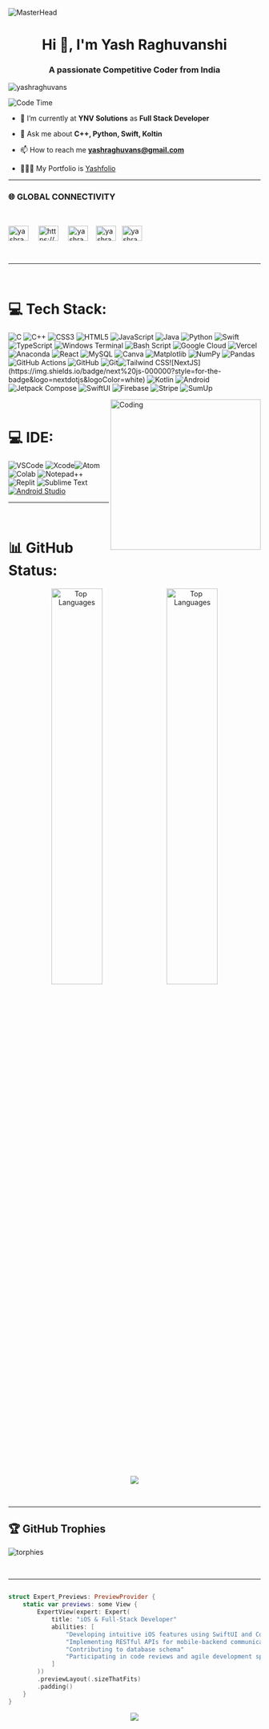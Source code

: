 ![MasterHead](https://user-images.githubusercontent.com/90236635/232446433-d5540fa2-fe28-4bb8-b929-cdb51fe61336.gif)

<h1 align="center">Hi 👋, I'm Yash Raghuvanshi</h1>
<h3 align="center">A passionate Competitive Coder from India</h3>


<p align="left"> <img src="https://komarev.com/ghpvc/?username=yashraghuvans&label=Profile%20views&color=0e75b6&style=flat" alt="yashraghuvans" /> </p>
<p>
  
  ![Code Time](http://img.shields.io/badge/Code%20Time-5272hrs%202%35mins-blue)
</p>

- 🌱 I’m currently at **YNV Solutions** as **Full Stack Developer**

- 💬 Ask me about **C++, Python, Swift, Koltin**

- 📫 How to reach me **yashraghuvans@gmail.com**

- 👨🏻‍💻 My Portfolio is [Yashfolio](https://yashfolio-zeta.vercel.app)

<hr>

### 🌐 **GLOBAL CONNECTIVITY**

<br>

<a href="https://twitter.com/yashraghu2006" target="blank"><img align="center" src="https://raw.githubusercontent.com/rahuldkjain/github-profile-readme-generator/master/src/images/icons/Social/twitter.svg" alt="yashraghu2006" height="30" width="40" /></a> &nbsp; &nbsp;
<a href="http://www.linkedin.com/in/yash-raghuvanshi-a14361287" target="blank"><img align="center" src="https://raw.githubusercontent.com/rahuldkjain/github-profile-readme-generator/master/src/images/icons/Social/linked-in-alt.svg" alt="https://www.linkedin.com/in/yash-raghuvanshi-a14361287/" height="30" width="40" /></a> &nbsp; &nbsp;
<a href="https://www.hackerrank.com/yashraghuvans" target="blank"><img align="center" src="https://raw.githubusercontent.com/rahuldkjain/github-profile-readme-generator/master/src/images/icons/Social/hackerrank.svg" alt="yashraghuvans" height="30" width="40" /></a>&nbsp; &nbsp;
<a href="https://www.leetcode.com/yashraghuvans" target="blank"><img align="center" src="https://raw.githubusercontent.com/rahuldkjain/github-profile-readme-generator/master/src/images/icons/Social/leet-code.svg" alt="yashraghuvans" height="30" width="40" /></a> &nbsp;
<a href="https://auth.geeksforgeeks.org/user/yashraguzgo" target="blank"><img align="center" src="https://raw.githubusercontent.com/rahuldkjain/github-profile-readme-generator/master/src/images/icons/Social/geeks-for-geeks.svg" alt="yashraguzgo" height="30" width="40" /></a>&nbsp; &nbsp;

<br>

---

<br>

# 💻 Tech Stack:
![C](https://img.shields.io/badge/c-%2300599C.svg?style=for-the-badge&logo=c&logoColor=white) ![C++](https://img.shields.io/badge/c++-%2300599C.svg?style=for-the-badge&logo=c%2B%2B&logoColor=white) ![CSS3](https://img.shields.io/badge/css3-%231572B6.svg?style=for-the-badge&logo=css3&logoColor=white) ![HTML5](https://img.shields.io/badge/html5-%23E34F26.svg?style=for-the-badge&logo=html5&logoColor=white) ![JavaScript](https://img.shields.io/badge/javascript-%23323330.svg?style=for-the-badge&logo=javascript&logoColor=%23F7DF1E) ![Java](https://img.shields.io/badge/java-%23ED8B00.svg?style=for-the-badge&logo=openjdk&logoColor=white) ![Python](https://img.shields.io/badge/python-3670A0?style=for-the-badge&logo=python&logoColor=ffdd54) ![Swift](https://img.shields.io/badge/swift-F54A2A?style=for-the-badge&logo=swift&logoColor=white) ![TypeScript](https://img.shields.io/badge/typescript-%23007ACC.svg?style=for-the-badge&logo=typescript&logoColor=white) ![Windows Terminal](https://img.shields.io/badge/Windows%20Terminal-%234D4D4D.svg?style=for-the-badge&logo=windows-terminal&logoColor=white) ![Bash Script](https://img.shields.io/badge/bash_script-%23121011.svg?style=for-the-badge&logo=gnu-bash&logoColor=white) ![Google Cloud](https://img.shields.io/badge/GoogleCloud-%234285F4.svg?style=for-the-badge&logo=google-cloud&logoColor=white) ![Vercel](https://img.shields.io/badge/vercel-%23000000.svg?style=for-the-badge&logo=vercel&logoColor=white) ![Anaconda](https://img.shields.io/badge/Anaconda-%2344A833.svg?style=for-the-badge&logo=anaconda&logoColor=white) ![React](https://img.shields.io/badge/react-%2320232a.svg?style=for-the-badge&logo=react&logoColor=%2361DAFB) ![MySQL](https://img.shields.io/badge/mysql-4479A1.svg?style=for-the-badge&logo=mysql&logoColor=white) ![Canva](https://img.shields.io/badge/Canva-%2300C4CC.svg?style=for-the-badge&logo=Canva&logoColor=white) ![Matplotlib](https://img.shields.io/badge/Matplotlib-%23ffffff.svg?style=for-the-badge&logo=Matplotlib&logoColor=black) ![NumPy](https://img.shields.io/badge/numpy-%23013243.svg?style=for-the-badge&logo=numpy&logoColor=white) ![Pandas](https://img.shields.io/badge/pandas-%23150458.svg?style=for-the-badge&logo=pandas&logoColor=white) ![GitHub Actions](https://img.shields.io/badge/github%20actions-%232671E5.svg?style=for-the-badge&logo=githubactions&logoColor=white) ![GitHub](https://img.shields.io/badge/github-%23121011.svg?style=for-the-badge&logo=github&logoColor=white) ![Git](https://img.shields.io/badge/git-%23F05033.svg?style=for-the-badge&logo=git&logoColor=white)![Tailwind CSS](https://img.shields.io/badge/Tailwind_CSS-%231572B6.svg?style=for-the-badge&logo=tailwindcss&logoColor=white")![NextJS](https://img.shields.io/badge/next%20js-000000?style=for-the-badge&logo=nextdotjs&logoColor=white) ![Kotlin](https://img.shields.io/badge/Kotlin-7F52FF?style=for-the-badge&logo=kotlin&logoColor=white) ![Android](https://img.shields.io/badge/Android-3DDC84?style=for-the-badge&logo=android&logoColor=white) ![Jetpack Compose](https://img.shields.io/badge/Jetpack_Compose-4285F4?style=for-the-badge&logo=jetpackcompose&logoColor=white) ![SwiftUI](https://img.shields.io/badge/SwiftUI-000000?style=for-the-badge&logo=swift&logoColor=white) ![Firebase](https://img.shields.io/badge/Firebase-FFCA28?style=for-the-badge&logo=firebase&logoColor=black) ![Stripe](https://img.shields.io/badge/Stripe-6772E5?style=for-the-badge&logo=stripe&logoColor=white) ![SumUp](https://img.shields.io/badge/SumUp-1AB394?style=for-the-badge&logo=sumup&logoColor=white)

<img align="right" alt="Coding" width="300" height="300" src="https://i.pinimg.com/originals/06/60/ef/0660efe82fa3da42ed56eef013171835.gif"/>

<br>

# 💻 IDE:

![VSCode](https://img.shields.io/badge/VSCode-0078D4?style=for-the-badge&logo=visual%20studio%20code&logoColor=white) ![Xcode](https://img.shields.io/badge/Xcode-007ACC?style=for-the-badge&logo=Xcode&logoColor=white)![Atom](https://img.shields.io/badge/Atom-66595C?style=for-the-badge&logo=Atom&logoColor=white) ![Colab](https://img.shields.io/badge/Colab-F9AB00?style=for-the-badge&logo=googlecolab&color=525252) ![Notepad++](https://img.shields.io/badge/Notepad++-90E59A.svg?style=for-the-badge&logo=notepad%2B%2B&logoColor=black)
![Replit](https://img.shields.io/badge/replit-667881?style=for-the-badge&logo=replit&logoColor=white) ![Sublime Text](https://img.shields.io/badge/sublime_text-%23575757.svg?&style=for-the-badge&logo=sublime-text&logoColor=important) [![Android Studio](https://img.shields.io/badge/Android%20Studio-3DDC84.svg?style=for-the-badge&logo=android&logoColor=white)](https://developer.android.com/studio)

---

<br>

# 📊 GitHub Status:
<div align="center">
  <img src="https://github-readme-stats.vercel.app/api?username=yashraghuvans&theme=radical&hide_border=true&include_all_commits=true&count_private=false" alt="Top Languages" width="45%">
  <img src="https://github-readme-stats.vercel.app/api/top-langs/?username=yashraghuvans&theme=radical&hide_border=true&layout=compact" alt="Top Languages" width="45%"/>
  
  ![](https://nirzak-streak-stats.vercel.app/?user=yashraghuvans&theme=radical&hide_border=false)
   
</div>

<br>

---


## 🏆 GitHub Trophies
  
![torphies](https://github-profile-trophy.vercel.app/?username=yashraghuvans&theme=radical&no-frame=false&no-bg=true&margin-w=4)


<br>
<hr>

```swift

struct Expert_Previews: PreviewProvider {
    static var previews: some View {
        ExpertView(expert: Expert(
            title: "iOS & Full-Stack Developer"
            abilities: [
                "Developing intuitive iOS features using SwiftUI and Combine.",
                "Implementing RESTful APIs for mobile-backend communication.",
                "Contributing to database schema"
                "Participating in code reviews and agile development sprints."
            ]
        ))
        .previewLayout(.sizeThatFits)
        .padding()
    }
}

```

<p align="center">
  <img src="https://capsule-render.vercel.app/api?type=waving&color=gradient&height=100&width=900&section=footer"/>
</p>
